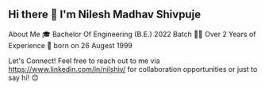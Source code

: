 ## Hi there 👋 I'm Nilesh Madhav Shivpuje

About Me
🎓 Bachelor Of Engineering (B.E.) 2022 Batch
👨‍💻 Over 2 Years of Experience
📅 born on 26 Augest 1999

Let's Connect!
Feel free to reach out to me via https://www.linkedin.com/in/nilshiv/ for collaboration opportunities or just to say hi! 😊
<!--
**NilShiv/NilShiv** is a ✨ _special_ ✨ repository because its `README.md` (this file) appears on your GitHub profile.

Here are some ideas to get you started:

- 🔭 I’m currently working on ...
- 🌱 I’m currently learning ...
- 👯 I’m looking to collaborate on ...
- 🤔 I’m looking for help with ...
- 💬 Ask me about ...
- 📫 How to reach me: ...
- 😄 Pronouns: ...
- ⚡ Fun fact: ...
-->
